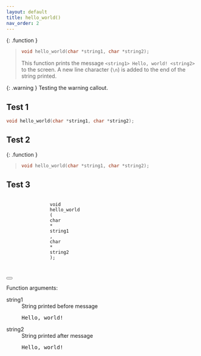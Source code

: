 ```yaml
---
layout: default
title: hello_world()
nav_order: 2
---
```


{: .function }
> ```c
> void hello_world(char *string1, char *string2);
> ```
>
> This function prints the message `<string1> Hello, world! <string2>` to the screen. A new line character (`\n`) is added to the end of the string printed.

{: .warning }
Testing the warning callout.

## Test 1

```c
void hello_world(char *string1, char *string2);
```

## Test 2

{: .function }
> ```c
> void hello_world(char *string1, char *string2);
> ```

## Test 3

<div class="language-c highlighter-rouge">
    <div class="highlight" style="background-color: $blue-000">
        <pre class="highlight">
            <code>
                <span class="kt">void</span>
                <span class="nf">hello_world</span>
                <span class="p">(</span>
                <span class="kt">char</span>
                <span class="o">*</span>
                <span class="n">string1</span>
                <span class="p">,</span>
                <span class="kt">char</span>
                <span class="o">*</span>
                <span class="n">string2</span>
                <span class="p">);</span>
            </code>
        </pre>
    </div>
<button type="button" aria-label="Copy code to clipboard"><svg viewBox="0 0 24 24" class="copy-icon"><use xlink:href="#svg-copy"></use></svg></button></div>


Function arguments:

<dl>
  <dt>string1</dt> <dd>String printed before message <pre>Hello, world!</pre></dd>
  <dt>string2</dt> <dd>String printed after message <pre>Hello, world!</pre></dd>
</dl>

